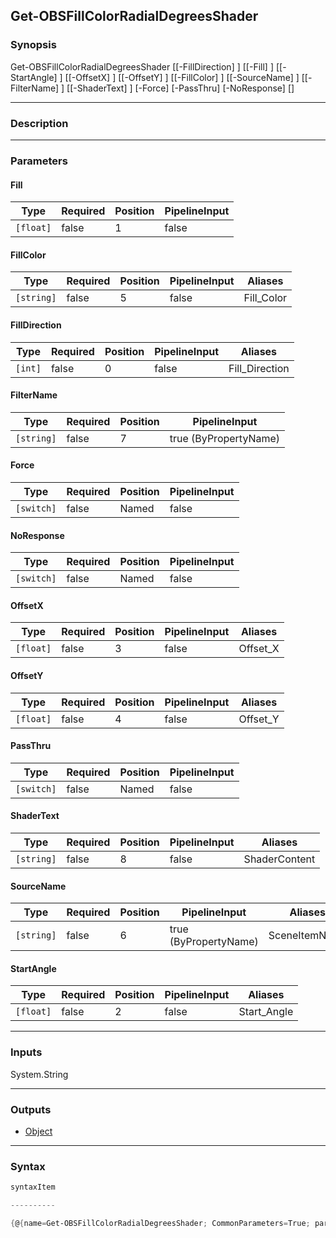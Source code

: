 Get-OBSFillColorRadialDegreesShader
-----------------------------------

### Synopsis

Get-OBSFillColorRadialDegreesShader [[-FillDirection] <int>] [[-Fill] <float>] [[-StartAngle] <float>] [[-OffsetX] <float>] [[-OffsetY] <float>] [[-FillColor] <string>] [[-SourceName] <string>] [[-FilterName] <string>] [[-ShaderText] <string>] [-Force] [-PassThru] [-NoResponse] [<CommonParameters>]

---

### Description

---

### Parameters
#### **Fill**

|Type     |Required|Position|PipelineInput|
|---------|--------|--------|-------------|
|`[float]`|false   |1       |false        |

#### **FillColor**

|Type      |Required|Position|PipelineInput|Aliases   |
|----------|--------|--------|-------------|----------|
|`[string]`|false   |5       |false        |Fill_Color|

#### **FillDirection**

|Type   |Required|Position|PipelineInput|Aliases       |
|-------|--------|--------|-------------|--------------|
|`[int]`|false   |0       |false        |Fill_Direction|

#### **FilterName**

|Type      |Required|Position|PipelineInput        |
|----------|--------|--------|---------------------|
|`[string]`|false   |7       |true (ByPropertyName)|

#### **Force**

|Type      |Required|Position|PipelineInput|
|----------|--------|--------|-------------|
|`[switch]`|false   |Named   |false        |

#### **NoResponse**

|Type      |Required|Position|PipelineInput|
|----------|--------|--------|-------------|
|`[switch]`|false   |Named   |false        |

#### **OffsetX**

|Type     |Required|Position|PipelineInput|Aliases |
|---------|--------|--------|-------------|--------|
|`[float]`|false   |3       |false        |Offset_X|

#### **OffsetY**

|Type     |Required|Position|PipelineInput|Aliases |
|---------|--------|--------|-------------|--------|
|`[float]`|false   |4       |false        |Offset_Y|

#### **PassThru**

|Type      |Required|Position|PipelineInput|
|----------|--------|--------|-------------|
|`[switch]`|false   |Named   |false        |

#### **ShaderText**

|Type      |Required|Position|PipelineInput|Aliases      |
|----------|--------|--------|-------------|-------------|
|`[string]`|false   |8       |false        |ShaderContent|

#### **SourceName**

|Type      |Required|Position|PipelineInput        |Aliases      |
|----------|--------|--------|---------------------|-------------|
|`[string]`|false   |6       |true (ByPropertyName)|SceneItemName|

#### **StartAngle**

|Type     |Required|Position|PipelineInput|Aliases    |
|---------|--------|--------|-------------|-----------|
|`[float]`|false   |2       |false        |Start_Angle|

---

### Inputs
System.String

---

### Outputs
* [Object](https://learn.microsoft.com/en-us/dotnet/api/System.Object)

---

### Syntax
```PowerShell
syntaxItem
```
```PowerShell
----------
```
```PowerShell
{@{name=Get-OBSFillColorRadialDegreesShader; CommonParameters=True; parameter=System.Object[]}}
```
